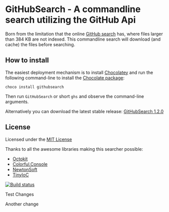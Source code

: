 # GitHubSearch - A commandline search utilizing the GitHub Api

Born from the limitation that the online [GitHub search](https://help.github.com/articles/searching-code/) has, where files larger than 384 KB are not indexed. This commandline search will download (and cache) the files before searching.

## How to install
The easiest deployment mechanism is to install [Chocolatey](https://chocolatey.org/) and run the following command-line to install the [Chocolate package](https://chocolatey.org/packages/githubsearch):

	choco install githubsearch

Then run `GitHubSearch` or short `ghs` and observe the command-line arguments.

Alternatively you can download the latest stable release: [GitHubSearch 1.2.0](https://github.com/martijnspaan/GitHubSearch/releases/download/1.2.0/GitHubSearch_1.2.0.zip)

## License 

Licensed under the [MIT License](https://github.com/martijnspaan/GitHubSearch/blob/master/LICENSE)

Thanks to all the awesome libraries making this searcher possible:
* [Octokit](https://github.com/octokit/octokit.net)
* [Colorful.Console](https://github.com/tomakita/Colorful.Console)
* [NewtonSoft](https://github.com/JamesNK/Newtonsoft.Json)
* [TinyIoC](https://github.com/grumpydev/TinyIoC)

[![Build status](https://ci.appveyor.com/api/projects/status/psvicycmoj71go6n/branch/master?svg=true)](https://ci.appveyor.com/project/martijnspaan/githubsearch/branch/master)

Test Changes

Another change